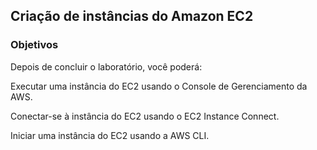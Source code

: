 ## Criação de instâncias do Amazon EC2

### Objetivos
Depois de concluir o laboratório, você poderá:

Executar uma instância do EC2 usando o Console de Gerenciamento da AWS.

Conectar-se à instância do EC2 usando o EC2 Instance Connect.

Iniciar uma instância do EC2 usando a AWS CLI.
